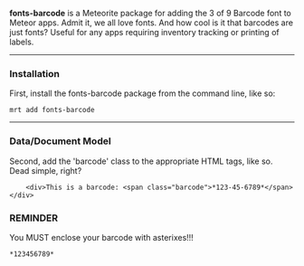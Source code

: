 **fonts-barcode** is a Meteorite package for adding the 3 of 9 Barcode font to Meteor apps.  Admit it, we all love fonts.  And how cool is it that barcodes are just fonts?  Useful for any apps requiring inventory tracking or printing of labels.  


------------------------
### Installation

First, install the fonts-barcode package from the command line, like so:

````
mrt add fonts-barcode
````

------------------------
### Data/Document Model

Second, add the 'barcode' class to the appropriate HTML tags, like so.  Dead simple, right?

````
    <div>This is a barcode: <span class="barcode">*123-45-6789*</span></div>
````


### **REMINDER**

You MUST enclose your barcode with asterixes!!!

````
*123456789*
````
